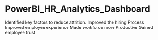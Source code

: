 # PowerBI_HR_Analytics_Dashboard
Identified key factors to reduce attrition. Improved the hiring Process Improved employee experience Made workforce more Productive Gained employee trust
